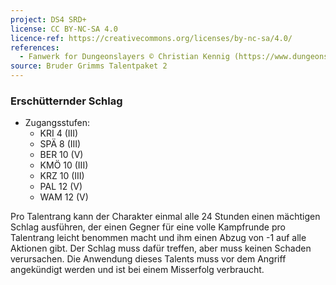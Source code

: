```yaml
---
project: DS4 SRD+
license: CC BY-NC-SA 4.0
licence-ref: https://creativecommons.org/licenses/by-nc-sa/4.0/
references: 
  - Fanwerk for Dungeonslayers © Christian Kennig (https://www.dungeonslayers.net/)
source: Bruder Grimms Talentpaket 2
---
```


### Erschütternder Schlag

- Zugangsstufen:
  - KRI 4 (III)
  - SPÄ 8 (III)
  - BER 10 (V)
  - KMÖ 10 (III)
  - KRZ 10 (III)
  - PAL 12 (V)
  - WAM 12 (V)

Pro Talentrang kann der Charakter einmal alle 24 Stunden einen mächtigen Schlag ausführen, der einen Gegner für eine volle Kampfrunde pro Talentrang leicht benommen macht und ihm einen Abzug von -1 auf alle Aktionen gibt. Der Schlag muss dafür treffen, aber muss keinen Schaden verursachen. Die Anwendung dieses Talents muss vor dem Angriff angekündigt werden und ist bei einem Misserfolg verbraucht.

